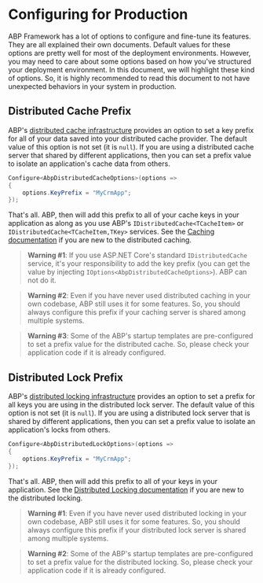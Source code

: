 # Configuring for Production

ABP Framework has a lot of options to configure and fine-tune its features. They are all explained their own documents. Default values for these options are pretty well for most of the deployment environments. However, you may need to care about some options based on how you've structured your deployment environment. In this document, we will highlight these kind of options. So, it is highly recommended to read this document to not have unexpected behaviors in your system in production.

## Distributed Cache Prefix

ABP's [distributed cache infrastructure](../Caching.md) provides an option to set a key prefix for all of your data saved into your distributed cache provider. The default value of this option is not set (it is `null`). If you are using a distributed cache server that shared by different applications, then you can set a prefix value to isolate an application's cache data from others.

````csharp
Configure<AbpDistributedCacheOptions>(options =>
{
    options.KeyPrefix = "MyCrmApp";
});
````

That's all. ABP, then will add this prefix to all of your cache keys in your application as along as you use ABP's `IDistributedCache<TCacheItem>` or `IDistributedCache<TCacheItem,TKey>` services. See the [Caching documentation](../Caching.md) if you are new to the distributed caching.

> **Warning #1**: If you use ASP.NET Core's standard `IDistributedCache` service, it's your responsibility to add the key prefix (you can get the value by injecting `IOptions<AbpDistributedCacheOptions>`). ABP can not do it.

> **Warning #2**: Even if you have never used distributed caching in your own codebase, ABP still uses it for some features. So, you should always configure this prefix if your caching server is shared among multiple systems.

> **Warning #3**: Some of the ABP's startup templates are pre-configured to set a prefix value for the distributed cache. So, please check your application code if it is already configured.

## Distributed Lock Prefix

ABP's [distributed locking infrastructure](../Distributed-Locking.md) provides an option to set a prefix for all keys you are using in the distributed lock server. The default value of this option is not set (it is `null`). If you are using a distributed lock server that is shared by different applications, then you can set a prefix value to isolate an application's locks from others.

````csharp
Configure<AbpDistributedLockOptions>(options =>
{
    options.KeyPrefix = "MyCrmApp";
});
````

That's all. ABP, then will add this prefix to all of your keys in your application. See the [Distributed Locking documentation](../Distributed-Locking.md) if you are new to the distributed locking.

> **Warning #1**: Even if you have never used distributed locking in your own codebase, ABP still uses it for some features. So, you should always configure this prefix if your distributed lock server is shared among multiple systems.

> **Warning #2**: Some of the ABP's startup templates are pre-configured to set a prefix value for the distributed locking. So, please check your application code if it is already configured.

